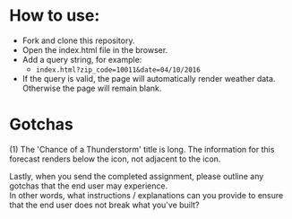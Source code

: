 # How to use:
* Fork and clone this repository. 
* Open the index.html file in the browser. 
* Add a query string, for example: 
  * ` index.html?zip_code=10011&date=04/10/2016 `
* If the query is valid, the page will automatically render weather data. Otherwise the page will remain blank.


# Gotchas
(1) The 'Chance of a Thunderstorm' title is long. The information for this forecast renders below the icon, not adjacent to the icon.

Lastly, when you send the completed assignment, please outline any gotchas that the end user may experience.  
In other words, what instructions / explanations can you provide to ensure that the end user does not break what you've built?
